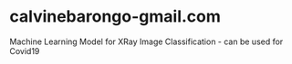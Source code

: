 # calvinebarongo-gmail.com
Machine Learning Model for XRay Image Classification - can be used for Covid19
